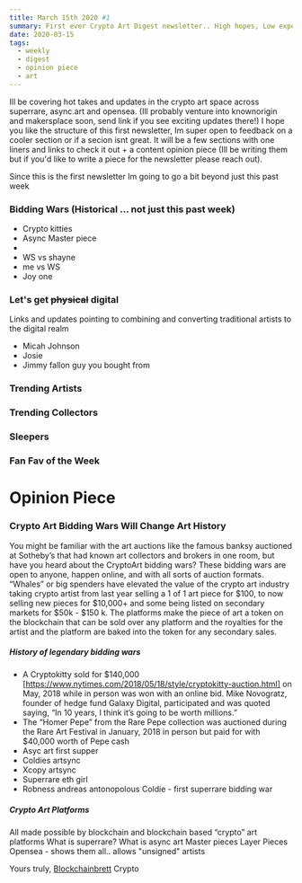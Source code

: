 ```yaml
---
title: March 15th 2020 #1
summary: First ever Crypto Art Digest newsletter.. High hopes, Low expectations
date: 2020-03-15
tags:
  - weekly
  - digest
  - opinion piece
  - art
---
```


Ill be covering hot takes and updates in the crypto art space across superrare, async.art and opensea. (Ill probably venture into knownorigin and makersplace soon, send link if you see exciting updates there!) I hope you like the structure of this first newsletter, Im super open to feedback on a cooler section or if a secion isnt great. It will be a few sections with one liners and links to check it out + a content opinion piece (Ill be writing them but if you'd like to write a piece for the newsletter please reach out).

Since this is the first newsletter Im going to go a bit beyond just this past week

### Bidding Wars (Historical ... not just this past week)

* Crypto kitties
* Async Master piece
* 
* WS vs shayne
* me vs WS
* Joy one

### Let's get ~~physical~~ digital
Links and updates pointing to combining and converting traditional artists to the digital realm

* Micah Johnson
* Josie
* Jimmy fallon guy you bought from

### Trending Artists

### Trending Collectors 

### Sleepers

### Fan Fav of the Week

# Opinion Piece

### Crypto Art Bidding Wars Will Change Art History 

You might be familiar with the art auctions like the famous banksy auctioned at Sotheby’s that had known art collectors and brokers in one room, but have you heard about the CryptoArt bidding wars? These bidding wars are open to anyone, happen online, and with all sorts of auction formats. “Whales” or big spenders have elevated the value of  the crypto art industry taking crypto artist from last year selling a 1 of 1 art piece for $100, to now selling new pieces for $10,000+ and some being listed on secondary markets for $50k - $150 k. The platforms make the piece of art a token on the blockchain that can be sold over any platform and the royalties for the artist and the platform are baked into the token for any secondary sales.

##### History of legendary bidding wars
* A Cryptokitty sold for $140,000 [https://www.nytimes.com/2018/05/18/style/cryptokitty-auction.html] on May, 2018 while in person was won with an online bid. Mike Novogratz, founder of hedge fund Galaxy Digital, participated and was quoted saying, “In 10 years, I think it’s going to be worth millions.”
* The “Homer Pepe” from the Rare Pepe collection was auctioned during the Rare Art Festival in January, 2018 in person but paid for with $40,000 worth of Pepe cash 
* Asyc art first supper 
* Coldies artsync
* Xcopy artsync
* Superrare eth girl
* Robness andreas antonopolous Coldie - first superrare bidding war

##### Crypto Art Platforms
All made possible by blockchain and blockchain based “crypto” art platforms
What is superrare?
What is async art 
Master pieces
Layer Pieces
Opensea - shows them all.. allows "unsigned" artists




Yours truly,
[Blockchainbrett](https://twitter.com/web3brett)
Crypto